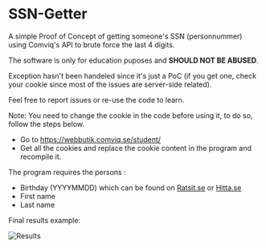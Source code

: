 # SSN-Getter

A simple Proof of Concept of getting someone's SSN (personnummer) using Comviq's API to brute force the last 4 digits.

The software is only for education puposes and <b>SHOULD NOT BE ABUSED</b>.

Exception hasn't been handeled since it's just a PoC (if you get one, check your cookie since most of the issues are server-side related). 

Feel free to report issues or re-use the code to learn.

Note: You need to change the cookie in the code before using it, to do so, follow the steps below.
- Go to https://webbutik.comviq.se/student/ 
- Get all the cookies and replace the cookie content in the program and recompile it.

The program requires the persons :
- Birthday (YYYYMMDD) which can be found on [Ratsit.se](https://ratsit.se) or [Hitta.se](https://hitta.se)
- First name
- Last name

Final results example:

![Results](https://i.imgur.com/yWx4oSE.png)
